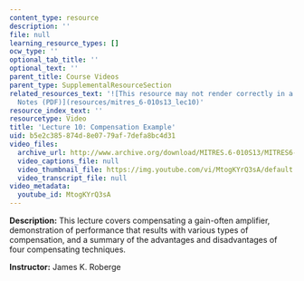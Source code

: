 ```yaml
---
content_type: resource
description: ''
file: null
learning_resource_types: []
ocw_type: ''
optional_tab_title: ''
optional_text: ''
parent_title: Course Videos
parent_type: SupplementalResourceSection
related_resources_text: '![This resource may not render correctly in a screen reader.](/images/inacessible.gif)[Lecture
  Notes (PDF)](resources/mitres_6-010s13_lec10)'
resource_index_text: ''
resourcetype: Video
title: 'Lecture 10: Compensation Example'
uid: b5e2c385-874d-8e07-79af-7defa8bc4d31
video_files:
  archive_url: http://www.archive.org/download/MITRES.6-010S13/MITRES6-010S13_lec10_300k.mp4
  video_captions_file: null
  video_thumbnail_file: https://img.youtube.com/vi/MtogKYrQ3sA/default.jpg
  video_transcript_file: null
video_metadata:
  youtube_id: MtogKYrQ3sA
---
```


**Description:** This lecture covers compensating a gain-often amplifier, demonstration of performance that results with various types of compensation, and a summary of the advantages and disadvantages of four compensating techniques.

**Instructor:** James K. Roberge
